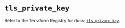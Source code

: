 # `tls_private_key`

Refer to the Terraform Registry for docs: [`tls_private_key`](https://registry.terraform.io/providers/hashicorp/tls/4.1.0/docs/resources/private_key).
